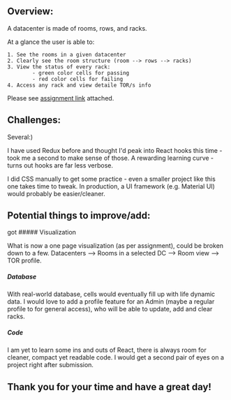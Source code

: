 ## Overview:

A datacenter is made of rooms, rows, and racks.

At a glance the user is able to:

```
1. See the rooms in a given datacenter
2. Clearly see the room structure (room --> rows --> racks)
3. View the status of every rack:
        - green color cells for passing
        - red color cells for failing
4. Access any rack and view detaile TOR/s info

```

Please see [assignment link](https://drive.google.com/file/d/1lv0lzHyjXU2MWf12cRtoQ3u_h8WsAYiH/view?usp=sharing) attached.

## Challenges:

Several:)

I have used Redux before and thought I'd peak into React hooks this time - took me a second to make sense of those. A rewarding learning curve - turns out hooks are far less verbose.

I did CSS manually to get some practice - even a smaller project like this one takes time to tweak. In production, a UI framework (e.g. Material UI) would probably be easier/cleaner.

## Potential things to improve/add:

got ##### Visualization

What is now a one page visualization (as per assignment), could be broken down to a few. Datacenters --> Rooms in a selected DC --> Room view --> TOR profile.

##### Database

With real-world database, cells would eventually fill up with life dynamic data. I would love to add a profile feature for an Admin (maybe a regular profile to for general access), who will be able to update, add and clear racks.

##### Code

I am yet to learn some ins and outs of React, there is always room for cleaner, compact yet readable code. I would get a second pair of eyes on a project right after submission.

## Thank you for your time and have a great day!

